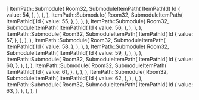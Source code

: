 [
    ItemPath::Submodule(
        Room32,
        SubmoduleItemPath(
            ItemPathId(
                Id {
                    value: 54,
                },
            ),
        ),
    ),
    ItemPath::Submodule(
        Room32,
        SubmoduleItemPath(
            ItemPathId(
                Id {
                    value: 55,
                },
            ),
        ),
    ),
    ItemPath::Submodule(
        Room32,
        SubmoduleItemPath(
            ItemPathId(
                Id {
                    value: 56,
                },
            ),
        ),
    ),
    ItemPath::Submodule(
        Room32,
        SubmoduleItemPath(
            ItemPathId(
                Id {
                    value: 57,
                },
            ),
        ),
    ),
    ItemPath::Submodule(
        Room32,
        SubmoduleItemPath(
            ItemPathId(
                Id {
                    value: 58,
                },
            ),
        ),
    ),
    ItemPath::Submodule(
        Room32,
        SubmoduleItemPath(
            ItemPathId(
                Id {
                    value: 59,
                },
            ),
        ),
    ),
    ItemPath::Submodule(
        Room32,
        SubmoduleItemPath(
            ItemPathId(
                Id {
                    value: 60,
                },
            ),
        ),
    ),
    ItemPath::Submodule(
        Room32,
        SubmoduleItemPath(
            ItemPathId(
                Id {
                    value: 61,
                },
            ),
        ),
    ),
    ItemPath::Submodule(
        Room32,
        SubmoduleItemPath(
            ItemPathId(
                Id {
                    value: 62,
                },
            ),
        ),
    ),
    ItemPath::Submodule(
        Room32,
        SubmoduleItemPath(
            ItemPathId(
                Id {
                    value: 63,
                },
            ),
        ),
    ),
]